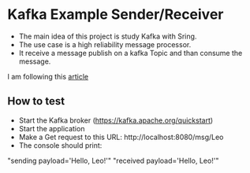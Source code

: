 # Kafka Example Sender/Receiver

* The main idea of this project is study Kafka with Sring.
* The use case is a high reliability message processor.
* It receive a message publish on a kafka Topic and than consume the message.

I am following this  [article](https://codenotfound.com/spring-kafka-consumer-producer-example.html)

## How to test

* Start the Kafka broker (https://kafka.apache.org/quickstart)
* Start the application
* Make a Get request to this URL: http://localhost:8080/msg/Leo
* The console should print:

"sending payload='Hello, Leo!'" 
"received payload='Hello, Leo!'"
